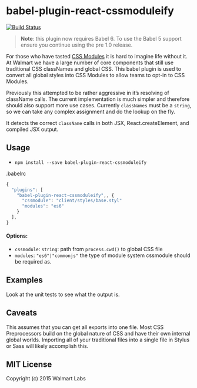 # babel-plugin-react-cssmoduleify

[![Build Status](https://travis-ci.org/walmartreact/babel-plugin-react-cssmoduleify.svg)](https://travis-ci.org/walmartreact/babel-plugin-react-cssmoduleify)

> **Note**: this plugin now requires Babel 6. To use the Babel 5 support ensure
> you continue using the pre 1.0 release.

For those who have tasted [CSS Modules](https://github.com/css-modules/css-modules)
it is hard to imagine life without it. At Walmart we have a large number of core
components that still use traditional CSS classNames and global CSS. This babel
plugin is used to convert all global styles into CSS Modules to allow teams to
opt-in to CSS Modules.

Previously this attempted to be rather aggressive in it’s resolving of className
calls. The current implementation is much simpler and therefore should also
support more use cases. Currently `classNames` must be a `string`, so we can
take any complex assignment and do the lookup on the fly.

It detects the correct `className` calls in both JSX, React.createElement, and
compiled JSX output.

## Usage

* `npm install --save babel-plugin-react-cssmoduleify`

.babelrc

```js
{
  "plugins": [
    "babel-plugin-react-cssmoduleify",, {
      "cssmodule": "client/styles/base.styl"
      "modules": "es6"
    }
  ],
}
```

#### Options:

* `cssmodule`: `string`: path from `process.cwd()` to global CSS file
* `modules`: `"es6"|"commonjs"` the type of module system cssmodule should be required as.

## Examples

Look at the unit tests to see what the output is.

## Caveats

This assumes that you can get all exports into one file. Most CSS Preprocessors
build on the global nature of CSS and have their own internal global worlds.
Importing all of your traditional files into a single file in Stylus or Sass
will likely accomplish this.

## MIT License

Copyright (c) 2015 Walmart Labs

